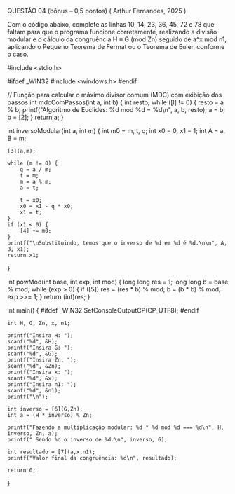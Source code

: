 QUESTÃO 04 (bônus – 0,5 pontos) ( Arthur Fernandes, 2025 )

Com o código abaixo, complete as linhas 10, 14, 23, 36, 45, 72 e 78 que faltam para que o programa funcione corretamente, realizando a divisão modular e o cálculo da congruência H ≡ G (mod Zn) seguido de a^x mod n1, aplicando o Pequeno Teorema de Fermat ou o Teorema de Euler, conforme o caso.

#include <stdio.h>

#ifdef _WIN32
#include <windows.h>
#endif

// Função para calcular o máximo divisor comum (MDC) com exibição dos passos
int mdcComPassos(int a, int b) {
    int resto;
    while ([l] != 0) {
        resto = a % b;
        printf("Algoritmo de Euclides: %d mod %d = %d\n", a, b, resto);
        a = b;
        b = [2];
    }
    return a;
}

int inversoModular(int a, int m) {
    int m0 = m, t, q;
    int x0 = 0, x1 = 1;
    int A = a, B = m;

    [3](a,m);

    while (m != 0) {
        q = a / m;
        t = m;
        m = a % m;
        a = t;

        t = x0;
        x0 = x1 - q * x0;
        x1 = t;
    }
    if (x1 < 0) {
        [4] += m0;
    }
    printf("\nSubstituindo, temos que o inverso de %d em %d é %d.\n\n", A, B, x1);
    return x1;
}

int powMod(int base, int exp, int mod) {
    long long res = 1;
    long long b = base % mod;
    while (exp > 0) {
        if ([5])
            res = (res * b) % mod;
        b = (b * b) % mod;
        exp >>= 1;
    }
    return (int)res;
}

int main() {
#ifdef _WIN32
    SetConsoleOutputCP(CP_UTF8);
#endif

    int H, G, Zn, x, n1;

    printf("Insira H: ");
    scanf("%d", &H);
    printf("Insira G: ");
    scanf("%d", &G);
    printf("Insira Zn: ");
    scanf("%d", &Zn);
    printf("Insira x: ");
    scanf("%d", &x);
    printf("Insira n1: ");
    scanf("%d", &n1);
    printf("\n");

    int inverso = [6](G,Zn);
    int a = (H * inverso) % Zn;

    printf("Fazendo a multiplicação modular: %d * %d mod %d === %d\n", H, inverso, Zn, a);
    printf(" Sendo %d o inverso de %d.\n", inverso, G);

    int resultado = [7](a,x,n1);
    printf("Valor final da congruência: %d\n", resultado);

    return 0;
}